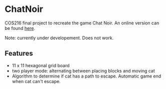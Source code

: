 # ChatNoir

COS216 final project to recreate the game Chat Noir. An online version can be found [here](http://www.onemorelevel.com/game/chat_noir).

Note: currently under developement. Does not work.

## Features
- 11 x 11 hexagonal grid board
- two player mode: alternating between placing blocks and moving cat
- Algorithm to determine if cat has a path to escape. Automatic game end when cat can't escape.
